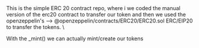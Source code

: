 ##
This is the simple ERC 20 contract repo, where i we coded the manual version of the erc20 contract to transfer our token and then we used the openzeppelin's --> @openzeppelin/contracts/ERC20/ERC20.sol ERC/EIP20 to transfer the tokens. \

With the _mint() we can actually mint/create our tokens 